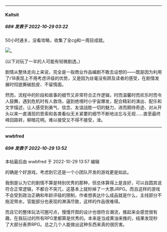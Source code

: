 

*****

####  Kaltsit  
##### 68#       发表于 2022-10-29 03:22

50小时通关，没看攻略，收集了全cg和一周目成就。

<img src="https://static.saraba1st.com/image/smiley/face2017/091.png" referrerpolicy="no-referrer">。

(以下对玩了一半的人可能有轻微剧透。)

剧情从整体走向上来说，完全是一般商业作品编剧不敢去设想的——既是因为利用了r18表现上不用考虑评级的优势，又是因为丝毫没有顾及读者的感受，在剧情发展时彻底撕破脸皮、不留情面。

然而，流程中的阶段和故事的细节又非常符合正作逻辑，时而温馨时而欢乐时而令人鼓舞，遇到危机时有人救场，逼到绝境时小宇宙爆发，配合精彩的演出、配乐和文字描述，让人感受到勇气、信念、友谊战胜一切的魅力，进而期待奇迹、对从开头以来一直涌现的思索和各类看似无关紧要的细节不断地淡忘与无视……直至最终峰回路转，柳暗花明。难以接受又不得不接受，淦。



*****

####  wwbfred  
##### 69#       发表于 2022-10-29 13:52

 本帖最后由 wwbfred 于 2022-10-29 13:57 编辑 

的确是个好游戏，考虑到它还是一个小团队开发的游戏更是如此。

我倒是认为它的剧情不算是特别优秀的那种，但总体算得上是良好，可以自圆其说符合正常逻辑，不都合不突兀，这基本上就秒掉了一大票JRPG。而且这样的游戏不会受到政治正确和年龄评级的限制，作者想表达什么成品就是什么，主线部分不拖泥带水，官能部分也表现的淋漓尽致，这样的作品很难得。

而且它的整体玩法可圈可点，慢慢开图的设计也很符合潮流，推起来会感觉很有趣，在我玩过的所有RPG里都算是优秀的。本来是当成黄油来推的，结果发现秒了大部分表界RPG。总之几个人能做出这种东西来真的很厉害。

